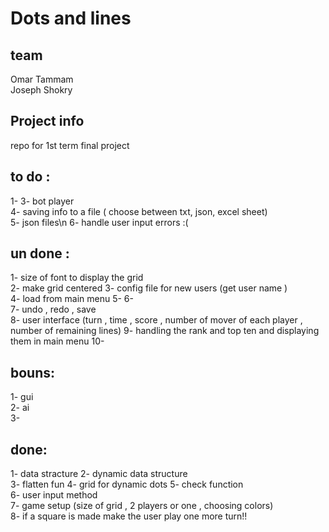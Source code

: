# Dots and lines
 
## team
 Omar Tammam  
 Joseph Shokry  
 
## Project info
 repo for 1st term final project  
## to do : 

 1- 
 3- bot player  
 4- saving info to a file ( choose between txt, json, excel sheet)  
 5- json files\n
 6- handle user input errors :(  

## un done :
 1- size of font to display the grid  
 2- make grid centered
 3- config file for new users (get user name )  
 4- load from main menu
 5- 
 6-   
 7- undo , redo , save  
 8- user interface (turn , time , score , number of mover of each player , number of remaining lines) 
 9- handling the rank and top ten   and displaying them in main menu
 10-


## bouns:  
 1- gui  
 2- ai  
 3-  


## done:
 1- data stracture
 2- dynamic data structure  
 3- flatten fun
 4- grid for dynamic dots
 5- check function  
 6- user input method  
 7- game setup (size of grid , 2 players or one , choosing colors)  
 8- if a square is made make the user play one more turn!!  
